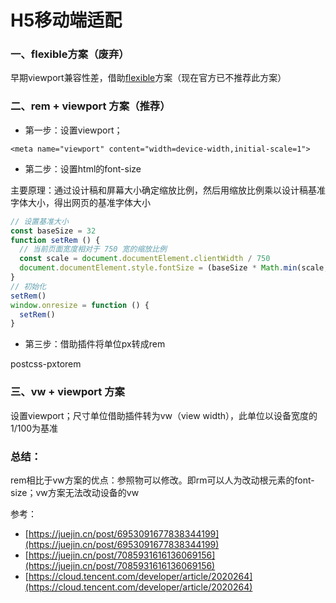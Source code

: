 # H5移动端适配

### 一、flexible方案（废弃）

早期viewport兼容性差，借助[flexible](https://github.com/amfe/lib-flexible)方案（现在官方已不推荐此方案）

### 二、rem +  viewport 方案（推荐）

* 第一步：设置viewport；

```markup
<meta name="viewport" content="width=device-width,initial-scale=1">
```

* 第二步：设置html的font-size

主要原理：通过设计稿和屏幕大小确定缩放比例，然后用缩放比例乘以设计稿基准字体大小，得出网页的基准字体大小

```javascript
// 设置基准大小
const baseSize = 32
function setRem () {
  // 当前页面宽度相对于 750 宽的缩放比例
  const scale = document.documentElement.clientWidth / 750
  document.documentElement.style.fontSize = (baseSize * Math.min(scale, 2)) + 'px'
}
// 初始化
setRem()
window.onresize = function () {
  setRem()
}
```

* 第三步：借助插件将单位px转成rem

postcss-pxtorem



### 三、vw +  viewport 方案

设置viewport；尺寸单位借助插件转为vw（view width），此单位以设备宽度的1/100为基准



### 总结：

rem相比于vw方案的优点：参照物可以修改。即rm可以人为改动根元素的font-size；vw方案无法改动设备的vw



参考：

* [https://juejin.cn/post/6953091677838344199](https://juejin.cn/post/6953091677838344199)
* [https://juejin.cn/post/7085931616136069156](https://juejin.cn/post/7085931616136069156)
* [https://cloud.tencent.com/developer/article/2020264](https://cloud.tencent.com/developer/article/2020264)



